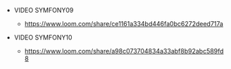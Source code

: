 * VIDEO SYMFONY09
  * https://www.loom.com/share/ce1161a334bd446fa0bc6272deed717a
  
* VIDEO SYMFONY10
    * https://www.loom.com/share/a98c073704834a33abf8b92abc589fd8